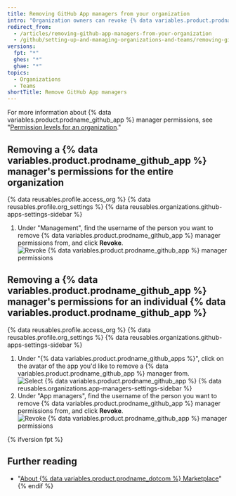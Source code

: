 ```yaml
---
title: Removing GitHub App managers from your organization
intro: "Organization owners can revoke {% data variables.product.prodname_github_app %} manager permissions that were granted to a member of the organization."
redirect_from:
  - /articles/removing-github-app-managers-from-your-organization
  - /github/setting-up-and-managing-organizations-and-teams/removing-github-app-managers-from-your-organization
versions:
  fpt: "*"
  ghes: "*"
  ghae: "*"
topics:
  - Organizations
  - Teams
shortTitle: Remove GitHub App managers
---
```


For more information about {% data variables.product.prodname_github_app %} manager permissions, see "[Permission levels for an organization](/articles/permission-levels-for-an-organization#github-app-managers)."

## Removing a {% data variables.product.prodname_github_app %} manager's permissions for the entire organization

{% data reusables.profile.access_org %}
{% data reusables.profile.org_settings %}
{% data reusables.organizations.github-apps-settings-sidebar %}

1. Under "Management", find the username of the person you want to remove {% data variables.product.prodname_github_app %} manager permissions from, and click **Revoke**.
   ![Revoke {% data variables.product.prodname_github_app %} manager permissions](/assets/images/help/organizations/github-app-manager-revoke-permissions.png)

## Removing a {% data variables.product.prodname_github_app %} manager's permissions for an individual {% data variables.product.prodname_github_app %}

{% data reusables.profile.access_org %}
{% data reusables.profile.org_settings %}
{% data reusables.organizations.github-apps-settings-sidebar %}

1. Under "{% data variables.product.prodname_github_apps %}", click on the avatar of the app you'd like to remove a {% data variables.product.prodname_github_app %} manager from.
   ![Select {% data variables.product.prodname_github_app %}](/assets/images/help/organizations/select-github-app.png)
   {% data reusables.organizations.app-managers-settings-sidebar %}
1. Under "App managers", find the username of the person you want to remove {% data variables.product.prodname_github_app %} manager permissions from, and click **Revoke**.
   ![Revoke {% data variables.product.prodname_github_app %} manager permissions](/assets/images/help/organizations/github-app-manager-revoke-permissions-individual-app.png)

{% ifversion fpt %}

## Further reading

- "[About {% data variables.product.prodname_dotcom %} Marketplace](/articles/about-github-marketplace/)"
  {% endif %}
